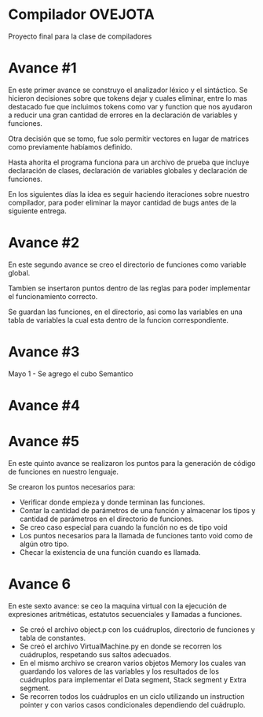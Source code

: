 # Compilador OVEJOTA
Proyecto final para la clase de compiladores

# Avance #1

En este primer avance se construyo el analizador léxico y el sintáctico. Se hicieron decisiones sobre que tokens dejar y cuales eliminar, entre lo mas destacado fue que incluimos tokens como var y function que nos ayudaron a reducir una gran cantidad de errores en la declaración de variables y funciones.

Otra decisión que se tomo, fue solo permitir vectores en lugar de matrices como previamente habíamos definido.

Hasta ahorita el programa funciona para un archivo de prueba que incluye declaración de clases, declaración de variables globales y declaración de funciones.

En los siguientes días la idea es seguir haciendo iteraciones sobre nuestro compilador, para poder eliminar la mayor cantidad de bugs antes de la siguiente entrega.

# Avance #2 

En este segundo avance se creo el directorio de funciones como variable global. 

Tambien se insertaron puntos dentro de las reglas para poder implementar el funcionamiento correcto. 

Se guardan las funciones, en el directorio, asi como las variables en una tabla de variables la cual esta dentro de la funcion correspondiente. 


# Avance #3

Mayo 1 - Se agrego el cubo Semantico


# Avance #4

# Avance #5

En este quinto avance se realizaron los puntos para la generación de código de funciones en nuestro lenguaje. 

Se crearon los puntos necesarios para:

-	Verificar donde empieza y donde terminan las funciones.
-	Contar la cantidad de parámetros de una función y almacenar los tipos y cantidad de parámetros en el directorio de funciones. 
-	Se creo caso especial para cuando la función no es de tipo void
-	Los puntos necesarios para la llamada de funciones tanto void como de algún otro tipo.
-	Checar la existencia de una función cuando es llamada.

# Avance 6

En este sexto avance: se ceo la maquina virtual con la ejecución de expresiones aritméticas, estatutos secuenciales y llamadas a funciones. 

- Se creó el archivo object.p con los cuádruplos, directorio de funciones y tabla de constantes. 
- Se creó el archivo VirtualMachine.py en donde se recorren los cuádruplos, respetando sus saltos adecuados.
- En el mismo archivo se crearon varios objetos Memory los cuales van guardando los valores de las variables y los resultados de los cuádruplos para implementar el Data segment, Stack segment y Extra segment. 
- Se recorren todos los cuádruplos en un ciclo utilizando un instruction pointer y con varios casos condicionales dependiendo del cuádruplo. 

